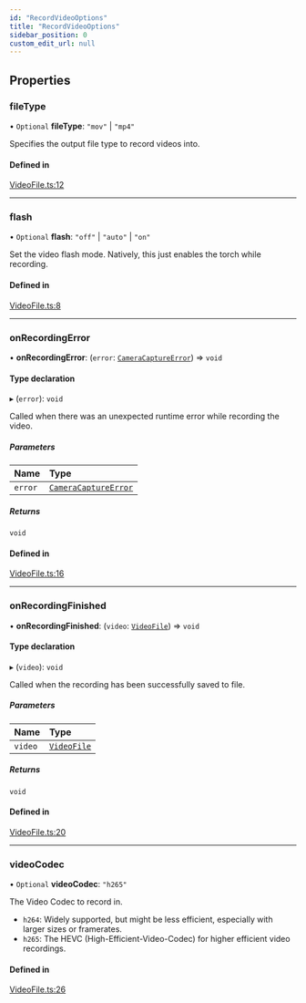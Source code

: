 ```yaml
---
id: "RecordVideoOptions"
title: "RecordVideoOptions"
sidebar_position: 0
custom_edit_url: null
---
```


## Properties

### fileType

• `Optional` **fileType**: ``"mov"`` \| ``"mp4"``

Specifies the output file type to record videos into.

#### Defined in

[VideoFile.ts:12](https://github.com/mrousavy/react-native-vision-camera/blob/c66550ed/package/src/VideoFile.ts#L12)

___

### flash

• `Optional` **flash**: ``"off"`` \| ``"auto"`` \| ``"on"``

Set the video flash mode. Natively, this just enables the torch while recording.

#### Defined in

[VideoFile.ts:8](https://github.com/mrousavy/react-native-vision-camera/blob/c66550ed/package/src/VideoFile.ts#L8)

___

### onRecordingError

• **onRecordingError**: (`error`: [`CameraCaptureError`](../classes/CameraCaptureError.md)) => `void`

#### Type declaration

▸ (`error`): `void`

Called when there was an unexpected runtime error while recording the video.

##### Parameters

| Name | Type |
| :------ | :------ |
| `error` | [`CameraCaptureError`](../classes/CameraCaptureError.md) |

##### Returns

`void`

#### Defined in

[VideoFile.ts:16](https://github.com/mrousavy/react-native-vision-camera/blob/c66550ed/package/src/VideoFile.ts#L16)

___

### onRecordingFinished

• **onRecordingFinished**: (`video`: [`VideoFile`](VideoFile.md)) => `void`

#### Type declaration

▸ (`video`): `void`

Called when the recording has been successfully saved to file.

##### Parameters

| Name | Type |
| :------ | :------ |
| `video` | [`VideoFile`](VideoFile.md) |

##### Returns

`void`

#### Defined in

[VideoFile.ts:20](https://github.com/mrousavy/react-native-vision-camera/blob/c66550ed/package/src/VideoFile.ts#L20)

___

### videoCodec

• `Optional` **videoCodec**: ``"h265"``

The Video Codec to record in.
- `h264`: Widely supported, but might be less efficient, especially with larger sizes or framerates.
- `h265`: The HEVC (High-Efficient-Video-Codec) for higher efficient video recordings.

#### Defined in

[VideoFile.ts:26](https://github.com/mrousavy/react-native-vision-camera/blob/c66550ed/package/src/VideoFile.ts#L26)
